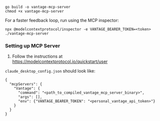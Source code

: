 ```
go build -o vantage-mcp-server
chmod +x vantage-mcp-server
```

For a faster feedback loop, run using the MCP inspector:
```
npx @modelcontextprotocol/inspector -e VANTAGE_BEARER_TOKEN=<token> ./vantage-mcp-server
```

### Setting up MCP Server

1. Follow the instructions at https://modelcontextprotocol.io/quickstart/user

`claude_desktop_config.json` should look like:
```
{
  "mcpServers": {
    "Vantage": {
      "command": "<path_to_compiled_vantage_mcp_server_binary>",
      "args": [],
      "env": {"VANTAGE_BEARER_TOKEN": "<personal_vantage_api_token>"}
    }
  }
}
```

